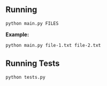 ## Running

```
python main.py FILES
```

**Example:**

```
python main.py file-1.txt file-2.txt
```

## Running Tests

```
python tests.py
```